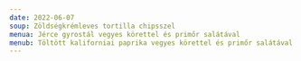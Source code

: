 ```yaml
---
date: 2022-06-07
soup: Zöldségkrémleves tortilla chipsszel
menua: Jérce gyrostál vegyes körettel és primőr salátával
menub: Töltött kaliforniai paprika vegyes körettel és primőr salátával
---
```

